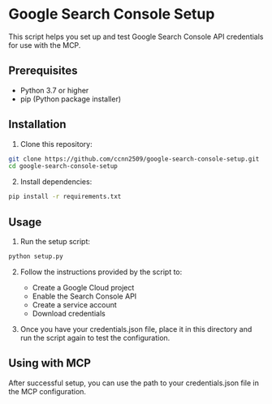 # Google Search Console Setup

This script helps you set up and test Google Search Console API credentials for use with the MCP.

## Prerequisites

- Python 3.7 or higher
- pip (Python package installer)

## Installation

1. Clone this repository:
```bash
git clone https://github.com/ccnn2509/google-search-console-setup.git
cd google-search-console-setup
```

2. Install dependencies:
```bash
pip install -r requirements.txt
```

## Usage

1. Run the setup script:
```bash
python setup.py
```

2. Follow the instructions provided by the script to:
   - Create a Google Cloud project
   - Enable the Search Console API
   - Create a service account
   - Download credentials

3. Once you have your credentials.json file, place it in this directory and run the script again to test the configuration.

## Using with MCP

After successful setup, you can use the path to your credentials.json file in the MCP configuration.